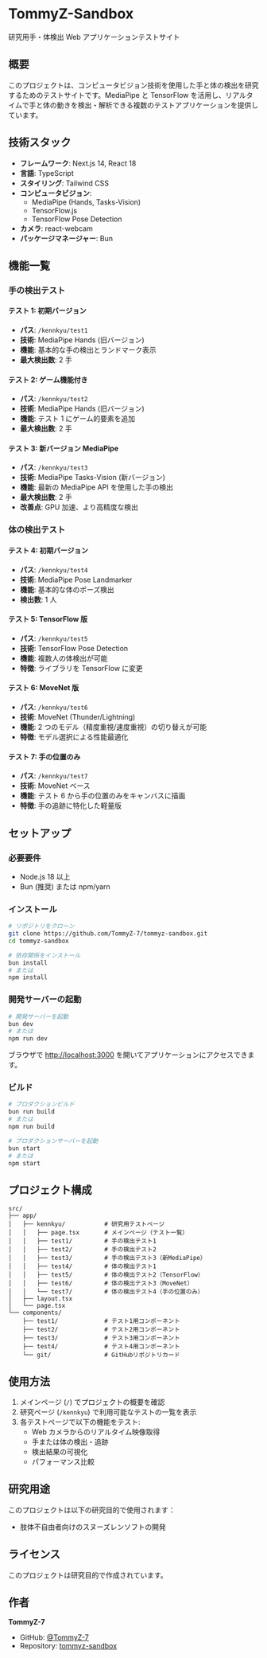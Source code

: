 # TommyZ-Sandbox

研究用手・体検出 Web アプリケーションテストサイト

## 概要

このプロジェクトは、コンピュータビジョン技術を使用した手と体の検出を研究するためのテストサイトです。MediaPipe と TensorFlow を活用し、リアルタイムで手と体の動きを検出・解析できる複数のテストアプリケーションを提供しています。

## 技術スタック

- **フレームワーク**: Next.js 14, React 18
- **言語**: TypeScript
- **スタイリング**: Tailwind CSS
- **コンピュータビジョン**:
  - MediaPipe (Hands, Tasks-Vision)
  - TensorFlow.js
  - TensorFlow Pose Detection
- **カメラ**: react-webcam
- **パッケージマネージャー**: Bun

## 機能一覧

### 手の検出テスト

#### テスト 1: 初期バージョン

- **パス**: `/kennkyu/test1`
- **技術**: MediaPipe Hands (旧バージョン)
- **機能**: 基本的な手の検出とランドマーク表示
- **最大検出数**: 2 手

#### テスト 2: ゲーム機能付き

- **パス**: `/kennkyu/test2`
- **技術**: MediaPipe Hands (旧バージョン)
- **機能**: テスト 1 にゲーム的要素を追加
- **最大検出数**: 2 手

#### テスト 3: 新バージョン MediaPipe

- **パス**: `/kennkyu/test3`
- **技術**: MediaPipe Tasks-Vision (新バージョン)
- **機能**: 最新の MediaPipe API を使用した手の検出
- **最大検出数**: 2 手
- **改善点**: GPU 加速、より高精度な検出

### 体の検出テスト

#### テスト 4: 初期バージョン

- **パス**: `/kennkyu/test4`
- **技術**: MediaPipe Pose Landmarker
- **機能**: 基本的な体のポーズ検出
- **検出数**: 1 人

#### テスト 5: TensorFlow 版

- **パス**: `/kennkyu/test5`
- **技術**: TensorFlow Pose Detection
- **機能**: 複数人の体検出が可能
- **特徴**: ライブラリを TensorFlow に変更

#### テスト 6: MoveNet 版

- **パス**: `/kennkyu/test6`
- **技術**: MoveNet (Thunder/Lightning)
- **機能**: 2 つのモデル（精度重視/速度重視）の切り替えが可能
- **特徴**: モデル選択による性能最適化

#### テスト 7: 手の位置のみ

- **パス**: `/kennkyu/test7`
- **技術**: MoveNet ベース
- **機能**: テスト 6 から手の位置のみをキャンバスに描画
- **特徴**: 手の追跡に特化した軽量版

## セットアップ

### 必要要件

- Node.js 18 以上
- Bun (推奨) または npm/yarn

### インストール

```bash
# リポジトリをクローン
git clone https://github.com/TommyZ-7/tommyz-sandbox.git
cd tommyz-sandbox

# 依存関係をインストール
bun install
# または
npm install
```

### 開発サーバーの起動

```bash
# 開発サーバーを起動
bun dev
# または
npm run dev
```

ブラウザで [http://localhost:3000](http://localhost:3000) を開いてアプリケーションにアクセスできます。

### ビルド

```bash
# プロダクションビルド
bun run build
# または
npm run build

# プロダクションサーバーを起動
bun start
# または
npm start
```

## プロジェクト構成

```
src/
├── app/
│   ├── kennkyu/           # 研究用テストページ
│   │   ├── page.tsx       # メインページ（テスト一覧）
│   │   ├── test1/         # 手の検出テスト1
│   │   ├── test2/         # 手の検出テスト2
│   │   ├── test3/         # 手の検出テスト3（新MediaPipe）
│   │   ├── test4/         # 体の検出テスト1
│   │   ├── test5/         # 体の検出テスト2（TensorFlow）
│   │   ├── test6/         # 体の検出テスト3（MoveNet）
│   │   └── test7/         # 体の検出テスト4（手の位置のみ）
│   ├── layout.tsx
│   └── page.tsx
└── components/
    ├── test1/             # テスト1用コンポーネント
    ├── test2/             # テスト2用コンポーネント
    ├── test3/             # テスト3用コンポーネント
    ├── test4/             # テスト4用コンポーネント
    └── git/               # GitHubリポジトリカード
```

## 使用方法

1. メインページ (`/`) でプロジェクトの概要を確認
2. 研究ページ (`/kennkyu`) で利用可能なテストの一覧を表示
3. 各テストページで以下の機能をテスト:
   - Web カメラからのリアルタイム映像取得
   - 手または体の検出・追跡
   - 検出結果の可視化
   - パフォーマンス比較

## 研究用途

このプロジェクトは以下の研究目的で使用されます：

- 肢体不自由者向けのスヌーズレンソフトの開発

## ライセンス

このプロジェクトは研究目的で作成されています。

## 作者

**TommyZ-7**

- GitHub: [@TommyZ-7](https://github.com/TommyZ-7)
- Repository: [tommyz-sandbox](https://github.com/TommyZ-7/tommyz-sandbox)
